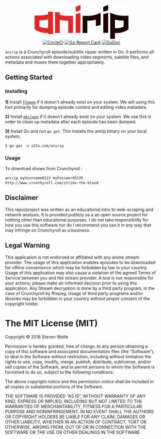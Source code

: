 <p align="center">
<img src="logo.png" width="310" height="112" border="0" alt="anirip">
<br>
<a href="https://circleci.com/gh/s32x/anirip/tree/master"><img src="https://circleci.com/gh/s32x/anirip/tree/master.svg?style=svg" alt="CircleCI"></a>
<a href="https://goreportcard.com/report/s32x.com/anirip"><img src="https://goreportcard.com/badge/s32x.com/anirip" alt="Go Report Card"></a>
<a href="https://godoc.org/s32x.com/anirip"><img src="https://godoc.org/s32x.com/anirip?status.svg" alt="GoDoc"></a>
</p>

`anirip` is a Crunchyroll episode/subtitle ripper written in Go. It performs all actions associated with downloading video segments, subtitle files, and metadata and muxes them together appropriately.

## Getting Started

### Installing

**1)** Install [`ffmpeg`](https://ffmpeg.org/download.html) if it doesn't already exist on your system. We will using this tool primarily for dumping episode content and editing video metadata.

**2)** Install [`mkclean`](https://sourceforge.net/projects/matroska/files/mkclean/mkclean-win32.v0.8.7.zip) if it doesn't already exist on your system. We use this in order to clean up metadata after each episode has been dumped.

**3)** Install Go and run `go get`. This installs the anirip binary on your local system.
```
$ go get -u s32x.com/anirip
```

### Usage
To download shows from Crunchyroll :
```
anirip myUsername0123 myPassword5535 http://www.crunchyroll.com/strike-the-blood
```

## Disclaimer
This repo/project was written as an educational intro to web-scraping and network analysis. It is provided publicly as a an open source project for nothing other than educational purposes. I do not take responsibility for how you use this software nor do I recommend you use it in any way that may infringe on Crunchyroll as a business.

## Legal Warning
This application is not endorsed or affiliated with any anime stream provider. The usage of this application enables episodes to be downloaded for offline convenience which may be forbidden by law in your country. Usage of this application may also cause a violation of the agreed Terms of Service between you and the stream provider. A tool is not responsible for your actions; please make an informed decision prior to using this application. Any Stream decryption is done by a third party program, in the case of Crunchyroll by ffmpeg. Usage of third party programs and/or libraries may be forbidden in your country without proper consent of the copyright holder.

The MIT License (MIT)
=====================

Copyright © 2018 Steven Wolfe

Permission is hereby granted, free of charge, to any person
obtaining a copy of this software and associated documentation
files (the “Software”), to deal in the Software without
restriction, including without limitation the rights to use,
copy, modify, merge, publish, distribute, sublicense, and/or sell
copies of the Software, and to permit persons to whom the
Software is furnished to do so, subject to the following
conditions:

The above copyright notice and this permission notice shall be
included in all copies or substantial portions of the Software.

THE SOFTWARE IS PROVIDED “AS IS”, WITHOUT WARRANTY OF ANY KIND,
EXPRESS OR IMPLIED, INCLUDING BUT NOT LIMITED TO THE WARRANTIES
OF MERCHANTABILITY, FITNESS FOR A PARTICULAR PURPOSE AND
NONINFRINGEMENT. IN NO EVENT SHALL THE AUTHORS OR COPYRIGHT
HOLDERS BE LIABLE FOR ANY CLAIM, DAMAGES OR OTHER LIABILITY,
WHETHER IN AN ACTION OF CONTRACT, TORT OR OTHERWISE, ARISING
FROM, OUT OF OR IN CONNECTION WITH THE SOFTWARE OR THE USE OR
OTHER DEALINGS IN THE SOFTWARE.
